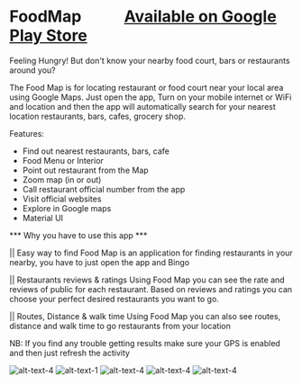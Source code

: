 # FoodMap  &emsp; &emsp; <a target="_blank" href="https://play.google.com/store/apps/details?id=com.nerdgeeks.foodmap&hl=en">Available on Google Play Store</a>
Feeling Hungry! But don't know your nearby food court, bars or restaurants around you?

The Food Map is for locating restaurant or food court near your local area using Google Maps. Just open the app, Turn on your mobile internet or WiFi and location and then the app will automatically search for your nearest location restaurants, bars, cafes, grocery shop.

Features:
- Find out nearest restaurants, bars, cafe
- Food Menu or Interior
- Point out restaurant from the Map
- Zoom map (in or out)
- Call restaurant official number from the app
- Visit official websites
- Explore in Google maps
- Material UI

*** Why you have to use this app ***

|| Easy way to find
Food Map is an application for finding restaurants in your nearby, you have to just open the app and Bingo

|| Restaurants reviews & ratings
Using Food Map you can see the rate and reviews of public for each restaurant. Based on reviews and ratings you can choose your perfect desired restaurants you want to go.

|| Routes, Distance & walk time
Using Food Map you can also see routes, distance and walk time to go restaurants from your location

NB: If you find any trouble getting results make sure your GPS is enabled and then just refresh the activity

![alt-text-4](https://lh3.googleusercontent.com/ezFHkAMBsdiENWGXa4Ueu-HuVKYYei-_3fcEzey8fLPsLnnJds1kZgVWRGhJjgsjx-o=w1366-h631 "Screenshot") ![alt-text-1](https://lh3.googleusercontent.com/sC15ZuoBvHyxcdkiTHJLmQbJwVnBw34_SS0MlSar1xg4hnvQRP_MeUawI-POQ_yAoQLQ=w1366-h631 "Screenshot") ![alt-text-4](https://lh3.googleusercontent.com/HTn15GazADYgmHnykYb7RYens-zzIQPDDD2Rr5lIwsM1z_Wd2eoW8deMMddmxqiNo_4=w1366-h631 "Screenshot") ![alt-text-4](https://lh3.googleusercontent.com/vs-im80CAGuIW6N6gWrIZD29-Q22OvaGYBmgWW1DM40nGTq0FEXAkE3zbiU1jBM_KcA=w1366-h631 "Screenshot") ![alt-text-4](https://lh3.googleusercontent.com/Cx9CabbnkTYv4N8C1L0mNd2GAg7IWEsTRj069CnEmwELbKdJgMRjOWGsL5JQUxyZnco=w1366-h631 "Screenshot") 
